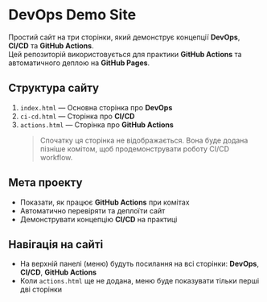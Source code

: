 # DevOps Demo Site

Простий сайт на три сторінки, який демонструє концепції **DevOps**, **CI/CD** та **GitHub Actions**.  
Цей репозиторій використовується для практики **GitHub Actions** та автоматичного деплою на **GitHub Pages**.

## Структура сайту

1. `index.html` — Основна сторінка про **DevOps**  
2. `ci-cd.html` — Сторінка про **CI/CD**  
3. `actions.html` — Сторінка про **GitHub Actions**  
   > Спочатку ця сторінка не відображається. Вона буде додана пізніше комітом, щоб продемонструвати роботу CI/CD workflow.

## Мета проекту

- Показати, як працює **GitHub Actions** при комітах
- Автоматично перевіряти та деплоїти сайт
- Демонструвати концепцію **CI/CD** на практиці

## Навігація на сайті

- На верхній панелі (меню) будуть посилання на всі сторінки: **DevOps**, **CI/CD**, **GitHub Actions**  
- Коли `actions.html` ще не додана, меню буде показувати тільки перші дві сторінки
